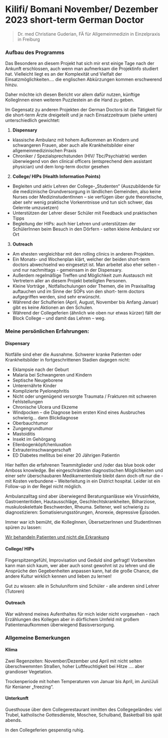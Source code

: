 # Kilifi/ Bomani November/ Dezember 2023 short-term German Doctor
> Dr. med Christiane Guderian, FÄ für Allgemeinmedizin in Einzelpraxis in Freiburg


### Aufbau des Programms
Das Besondere an diesem Projekt hat sich mir erst einige Tage nach der Ankunft erschlossen, auch wenn man aufmerksam die Projektinfo studiert hat. Vielleicht liegt es an der Komplexität und Vielfalt der Einsatzmöglichkeiten….  die englischen Abkürzungen kommen erschwerend hinzu.

Daher möchte ich diesen Bericht vor allem dafür nutzen, künftige KollegInnen einen weiteren Puzzlestein an die Hand zu geben.

Im Gegensatz zu anderen Projekten der German Doctors ist die Tätigkeit für die short-term Ärzte dreigeteilt und je nach Einsatzzeitraum (siehe unten) unterschiedlich gewichtet:

1. **Dispensary**
- klassische Ambulanz mit hohem Aufkommen an Kindern und schwangeren Frauen, aber auch alle Krankheitsbilder einer allgemeinmedizinischen Praxis
- Chroniker / Spezialsprechstunden (HIV/ Tbc/Psychiatrie) werden überwiegend von den clinical officers (entsprechend dem assistant physician) und dem long-term doctor gesehen

2. **College/ HIPs (Health Information Points)**
- Begleiten und aktiv Lehren der College-„Studenten“ (Auszubildende für die medizinische Grundversorgung in ländlichen Gemeinden, also keine Nurses oder MedizinstudentInnen – sie verfügen über gute theoretische, aber sehr wenig praktische Vorkenntnisse und tun sich schwer, das Gelernte umzusetzen)
- Unterstützen der Lehrer dieser Schüler mit Feedback und praktischen Tipps
- Begleitung der HIPs: auch hier Lehren und unterstützen der SchülerInnen beim Besuch in den Dörfern - selten kleine Ambulanz vor Ort

3. **Outreach**
- Am ehesten vergleichbar mit den rolling clinics in anderen Projekten.
- Ein Monats- und Wochenplan klärt, welcher der beiden short-term doctors abwechselnd wo eingesetzt ist. Man arbeitet also eher selten - und nur nachmittags - gemeinsam in der Dispensary.
- Außerdem regelmäßige Treffen und Möglichkeit zum Austausch mit Vertretern aller an diesem Projekt beteiligten Personen.
- Kleine Vorträge , Notfallschulungen oder Themen, die im Praxisalltag auftauchen und im Sinne der SOPs von den short- term doctors aufgegriffen werden, sind sehr erwünscht.
- Während der Schulferien (April, August, November bis Anfang Januar) gibt es keine Aktionen an den Schulen.
- Während der Collegeferien (ähnlich wie oben nur etwas kürzer) fällt der Block College – und damit das Lehren – weg.

### Meine persönlichen Erfahrungen:

#### Dispensary
Notfälle sind eher die Ausnahme. Schwerer kranke Patienten oder Krankheitsbilder in fortgeschrittenen Stadien dagegen nicht:

- Eklampsie nach der Geburt
- Malaria bei Schwangeren und Kindern
- Septische Neugeborene
- Unterernährte Kinder
- Komplizierte Pyelonephritis
- Nicht oder ungenügend versorgte Traumata / Frakturen mit schweren Fehlstellungen
- Chronische Ulcera und Ekzeme
- Windpocken – die Diagnose beim ersten Kind eines Ausbruches schwierig… dann Blickdiagnose
- Oberbauchtumor
- Zungengrundtumor
- Mastoiditis
- Insekt im Gehörgang
- Ellenbogenköpfchenluxation
- Extrauterinschwangerschaft
- ED Diabetes mellitus bei einer 20 Jährigen Patientin

Hier helfen die erfahrenen Teammitglieder und /oder das blue book oder Amboss knowledge. Bei eingeschränkten diagnostischen Möglichkeiten und einer sehr überschaubaren Medikamentenliste bleibt dann doch oft nur die - mit Kosten verbundene – Weiterleitung in ein District hospital. Leider ist ein Follow-up in der Regel nicht möglich.

Ambulanzalltag sind aber überwiegend Beratungsanlässe wie Virusinfekte, Gastroenteritiden, Hautausschläge, Geschlechtskrankheiten, Bilharziose, muskuloskelettale Beschwerden, Rheuma. Seltener, weil schwierig zu diagnostizieren: Somatisierungsstörungen, Anorexie, depressive Episoden.

Immer war ich bemüht, die KollegInnen, ÜbersetzerInnen und StudentInnen spüren zu lassen:

<ins>Wir behandeln Patienten und nicht die Erkrankung</ins>

#### College/ HIPs

Fingerspitzengefühl, Improvisation und Geduld sind gefragt! Vorbereiten kann man sich kaum, wer aber auch sonst gewohnt ist zu lehren und die Ansprüche den Gegebenheiten anpassen kann, hat die große Chance, die andere Kultur wirklich kennen und lieben zu lernen!

Gut zu wissen: alle in Schuluniform sind Schüler - alle anderen sind Lehrer (Tutoren)

#### Outreach

War während meines Aufenthaltes für mich leider nicht vorgesehen - nach Erzählungen des Kollegen aber in dörflichem Umfeld mit großem Patientenaufkommen überwiegend Basisversorgung.

### Allgemeine Bemerkungen

#### Klima
Zwei Regenzeiten: November/Dezember und April mit nicht selten überschwemmten Straßen, hoher Luftfeuchtigkeit bei Hitze …. aber grandioser Vegetation.

Trockenperiode mit hohen Temperaturen von Januar bis April, im Juni/Juli für Kenianer „freezing“.

#### Unterkunft
Guesthouse über dem Collegerestaurant inmitten des Collegegeländes: viel Trubel, katholische Gottesdienste, Moschee, Schulband, Basketball bis spät abends.

In den Collegeferien gespenstig ruhig.
